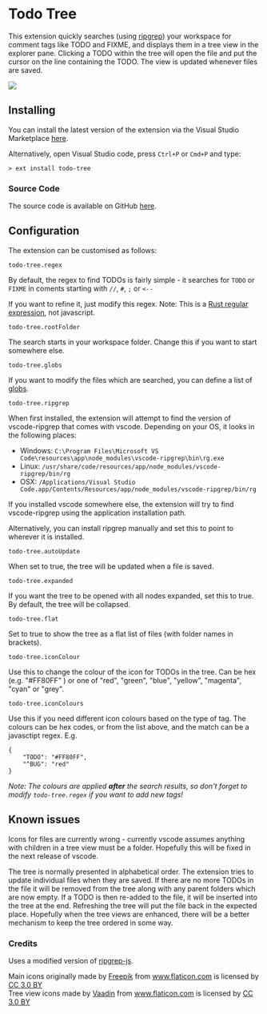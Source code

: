 # Todo Tree

This extension quickly searches (using <a href="https://github.com/BurntSushi/ripgrep">ripgrep</a>) your workspace for comment tags like TODO and FIXME, and displays them in a tree view in the explorer pane. Clicking a TODO within the tree will open the file and put the cursor on the line containing the TODO. The view is updated whenever files are saved.

<img src="https://raw.githubusercontent.com/Gruntfuggly/todo-tree/master/resources/screenshot.png">

## Installing

You can install the latest version of the extension via the Visual Studio Marketplace [here](https://marketplace.visualstudio.com/items?itemName=Gruntfuggly.todo-tree).

Alternatively, open Visual Studio code, press `Ctrl+P` or `Cmd+P` and type:

    > ext install todo-tree

### Source Code

The source code is available on GitHub [here](https://github.com/Gruntfuggly/todo-tree).

## Configuration

The extension can be customised as follows:

`todo-tree.regex`

By default, the regex to find TODOs is fairly simple - it searches for `TODO` or `FIXME` in coments starting with `//`, `#`, `;` or `<--`

If you want to refine it, just modify this regex. Note: This is a <a href="https://doc.rust-lang.org/regex/regex/index.html>">Rust regular expression</a>, not javascript.

`todo-tree.rootFolder`

The search starts in your workspace folder. Change this if you want to start somewhere else.

`todo-tree.globs`

If you want to modify the files which are searched, you can define a list of <a href="https://www.npmjs.com/package/glob">globs</a>.

`todo-tree.ripgrep`

When first installed, the extension will attempt to find the version of vscode-ripgrep that comes with vscode. Depending on your OS, it looks in the following places:

* Windows: `C:\Program Files\Microsoft VS Code\resources\app\node_modules\vscode-ripgrep\bin\rg.exe`
* Linux: `/usr/share/code/resources/app/node_modules/vscode-ripgrep/bin/rg`
* OSX: `/Applications/Visual Studio Code.app/Contents/Resources/app/node_modules/vscode-ripgrep/bin/rg`

If you installed vscode somewhere else, the extension will try to find vscode-ripgrep using the application installation path.

Alternatively, you can install ripgrep manually and set this to point to wherever it is installed.

`todo-tree.autoUpdate`

When set to true, the tree will be updated when a file is saved.

`todo-tree.expanded`

If you want the tree to be opened with all nodes expanded, set this to true. By default, the tree will be collapsed.

`todo-tree.flat`

Set to true to show the tree as a flat list of files (with folder names in brackets).

`todo-tree.iconColour`

Use this to change the colour of the icon for TODOs in the tree. Can be hex (e.g. "#FF80FF" ) or one of "red", "green", "blue", "yellow", "magenta", "cyan" or "grey".

`todo-tree.iconColours`

Use this if you need different icon colours based on the type of tag. The colours can be hex codes, or from the list above, and the match can be a javasctipt regex. E.g.

```
{
    "TODO": "#FF80FF",
    "^BUG": "red"
}
```

_Note: The colours are applied __after__ the search results, so don't forget to modify `todo-tree.regex` if you want to add new tags!_

## Known issues

Icons for files are currently wrong - currently vscode assumes anything with children in a tree view must be a folder. Hopefully this will be fixed in the next release of vscode.

The tree is normally presented in alphabetical order. The extension tries to update individual files when they are saved. If there are no more TODOs in the file it will be removed from the tree
along with any parent folders which are now empty. If a TODO is then re-added to the file, it will be inserted into the tree at the end. Refreshing the tree will put the file back in the expected place. Hopefully when the tree views are enhanced, there will be a better mechanism to keep the tree ordered in some way.

### Credits

Uses a modified version of <a href="https://www.npmjs.com/package/ripgrep-js">ripgrep-js</a>.

<div>Main icons originally made by <a href="http://www.freepik.com" title="Freepik">Freepik</a> from <a href="https://www.flaticon.com/" title="Flaticon">www.flaticon.com</a> is licensed by <a href="http://creativecommons.org/licenses/by/3.0/" title="Creative Commons BY 3.0" target="_blank">CC 3.0 BY</a></div>

<div>Tree view icons made by <a href="https://www.flaticon.com/authors/vaadin" title="Vaadin">Vaadin</a> from <a href="https://www.flaticon.com/" title="Flaticon">www.flaticon.com</a> is licensed by <a href="http://creativecommons.org/licenses/by/3.0/" title="Creative Commons BY 3.0" target="_blank">CC 3.0 BY</a></div>
